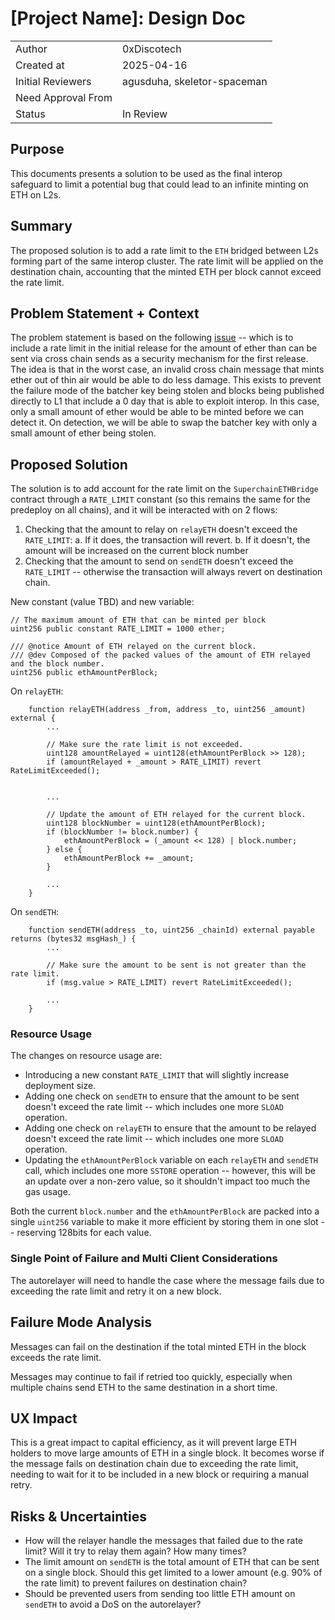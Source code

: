 # [Project Name]: Design Doc

|                    |                             |
| ------------------ | --------------------------- |
| Author             | 0xDiscotech                 |
| Created at         | 2025-04-16                  |
| Initial Reviewers  | agusduha, skeletor-spaceman |
| Need Approval From |                             |
| Status             | In Review                   |

## Purpose

This documents presents a solution to be used as the final interop safeguard to limit a potential bug that could lead to an infinite minting on ETH on L2s.

## Summary

The proposed solution is to add a rate limit to the `ETH` bridged between L2s forming part of the same interop cluster. The rate limit will be applied on the destination chain, accounting that the minted ETH per block cannot exceed the rate limit.

## Problem Statement + Context

The problem statement is based on the following [issue](https://github.com/ethereum-optimism/design-docs/issues/262) -- which is to include a rate limit in the initial release for the amount of ether than can be sent via cross chain sends as a security mechanism for the first release. The idea is that in the worst case, an invalid cross chain message that mints ether out of thin air would be able to do less damage.
This exists to prevent the failure mode of the batcher key being stolen and blocks being published directly to L1 that include a 0 day that is able to exploit interop. In this case, only a small amount of ether would be able to be minted before we can detect it. On detection, we will be able to swap the batcher key with only a small amount of ether being stolen.

## Proposed Solution

<!-- A high level overview of the proposed solution.
When there are multiple alternatives there should be an explanation
of why one solution was picked over other solutions.
As a rule of thumb, including code snippets (except for defining an external API)
is likely too low level. -->

The solution is to add account for the rate limit on the `SuperchainETHBridge` contract through a `RATE_LIMIT` constant (so this remains the same for the predeploy on all chains), and it will be interacted with on 2 flows:

1. Checking that the amount to relay on `relayETH` doesn't exceed the `RATE_LIMIT`:
   a. If it does, the transaction will revert.
   b. If it doesn't, the amount will be increased on the current block number
2. Checking that the amount to send on `sendETH` doesn't exceed the `RATE_LIMIT` -- otherwise the transaction will always revert on destination chain.

New constant (value TBD) and new variable:

```solidity
// The maximum amount of ETH that can be minted per block
uint256 public constant RATE_LIMIT = 1000 ether;

/// @notice Amount of ETH relayed on the current block.
/// @dev Composed of the packed values of the amount of ETH relayed and the block number.
uint256 public ethAmountPerBlock;
```

On `relayETH`:

```solidity
    function relayETH(address _from, address _to, uint256 _amount) external {
        ...

        // Make sure the rate limit is not exceeded.
        uint128 amountRelayed = uint128(ethAmountPerBlock >> 128);
        if (amountRelayed + _amount > RATE_LIMIT) revert RateLimitExceeded();


        ...

        // Update the amount of ETH relayed for the current block.
        uint128 blockNumber = uint128(ethAmountPerBlock);
        if (blockNumber != block.number) {
            ethAmountPerBlock = (_amount << 128) | block.number;
        } else {
            ethAmountPerBlock += _amount;
        }

        ...
    }
```

On `sendETH`:

```solidity
    function sendETH(address _to, uint256 _chainId) external payable returns (bytes32 msgHash_) {
        ...

        // Make sure the amount to be sent is not greater than the rate limit.
        if (msg.value > RATE_LIMIT) revert RateLimitExceeded();

        ...
    }
```

### Resource Usage

The changes on resource usage are:

- Introducing a new constant `RATE_LIMIT` that will slightly increase deployment size.
- Adding one check on `sendETH` to ensure that the amount to be sent doesn't exceed the rate limit -- which includes one more `SLOAD` operation.
- Adding one check on `relayETH` to ensure that the amount to be relayed doesn't exceed the rate limit -- which includes one more `SLOAD` operation.
- Updating the `ethAmountPerBlock` variable on each `relayETH` and `sendETH` call, which includes one more `SSTORE` operation -- however, this will be an update over a non-zero value, so it shouldn't impact too much the gas usage.

Both the current `block.number` and the `ethAmountPerBlock` are packed into a single `uint256` variable to make it more efficient by storing them in one slot -- reserving 128bits for each value.

### Single Point of Failure and Multi Client Considerations

The autorelayer will need to handle the case where the message fails due to exceeding the rate limit and retry it on a new block.

## Failure Mode Analysis

Messages can fail on the destination if the total minted ETH in the block exceeds the rate limit.

Messages may continue to fail if retried too quickly, especially when multiple chains send ETH to the same destination in a short time.

## UX Impact

This is a great impact to capital efficiency, as it will prevent large ETH holders to move large amounts of ETH in a single block. It becomes worse if the message fails on destination chain due to exceeding the rate limit, needing to wait for it to be included in a new block or requiring a manual retry.

## Risks & Uncertainties

- How will the relayer handle the messages that failed due to the rate limit? Will it try to relay them again? How many times?
- The limit amount on `sendETH` is the total amount of ETH that can be sent on a single block. Should this get limited to a lower amount (e.g. 90% of the rate limit) to prevent failures on destination chain?
- Should be prevented users from sending too little ETH amount on `sendETH` to avoid a DoS on the autorelayer?

```

```
